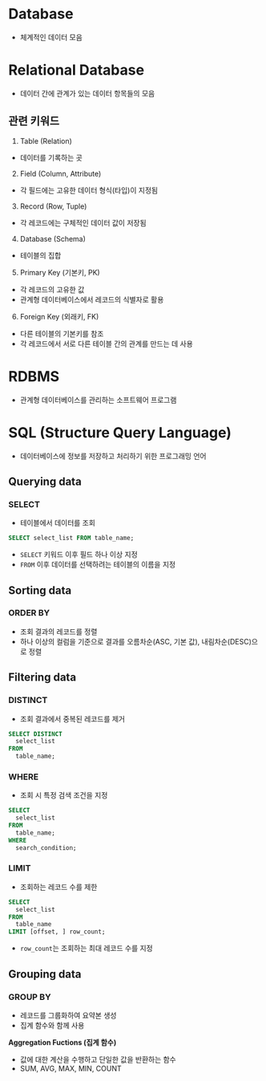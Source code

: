# Database
- 체계적인 데이터 모음


# Relational Database
- 데이터 간에 관계가 있는 데이터 항목들의 모음

## 관련 키워드
1. Table (Relation)
- 데이터를 기록하는 곳

2. Field (Column, Attribute)
- 각 필드에는 고유한 데이터 형식(타입)이 지정됨

3. Record (Row, Tuple)
- 각 레코드에는 구체적인 데이터 값이 저장됨

4. Database (Schema)
- 테이블의 집합

5. Primary Key (기본키, PK)
- 각 레코드의 고유한 값
- 관계형 데이터베이스에서 레코드의 식별자로 활용

6. Foreign Key (외래키, FK)
- 다른 테이블의 기본키를 참조
- 각 레코드에서 서로 다른 테이블 간의 관계를 만드는 데 사용

# RDBMS
- 관계형 데이터베이스를 관리하는 소프트웨어 프로그램

# SQL (Structure Query Language)
- 데이터베이스에 정보를 저장하고 처리하기 위한 프로그래밍 언어

## Querying data
### SELECT
- 테이블에서 데이터를 조회
```sql
SELECT select_list FROM table_name;
```
- `SELECT` 키워드 이후 필드 하나 이상 지정
- `FROM` 이후 데이터를 선택하려는 테이블의 이름을 지정

## Sorting data
### ORDER BY
- 조회 결과의 레코드를 정렬
- 하나 이상의 컬럼을 기준으로 결과를 오름차순(ASC, 기본 값), 내림차순(DESC)으로 정렬

## Filtering data
### DISTINCT
- 조회 결과에서 중복된 레코드를 제거
```sql
SELECT DISTINCT
  select_list
FROM
  table_name;
```

### WHERE
- 조회 시 특정 검색 조건을 지정
```sql
SELECT
  select_list
FROM
  table_name;
WHERE
  search_condition;
```

### LIMIT
- 조회하는 레코드 수를 제한
```sql
SELECT
  select_list
FROM
  table_name
LIMIT [offset, ] row_count;
```
- `row_count`는 조회하는 최대 레코드 수를 지정

## Grouping data
### GROUP BY
- 레코드를 그룹화하여 요약본 생성
- 집계 함수와 함께 사용

**Aggregation Fuctions (집계 함수)**
- 값에 대한 계산을 수행하고 단일한 값을 반환하는 함수
- SUM, AVG, MAX, MIN, COUNT

